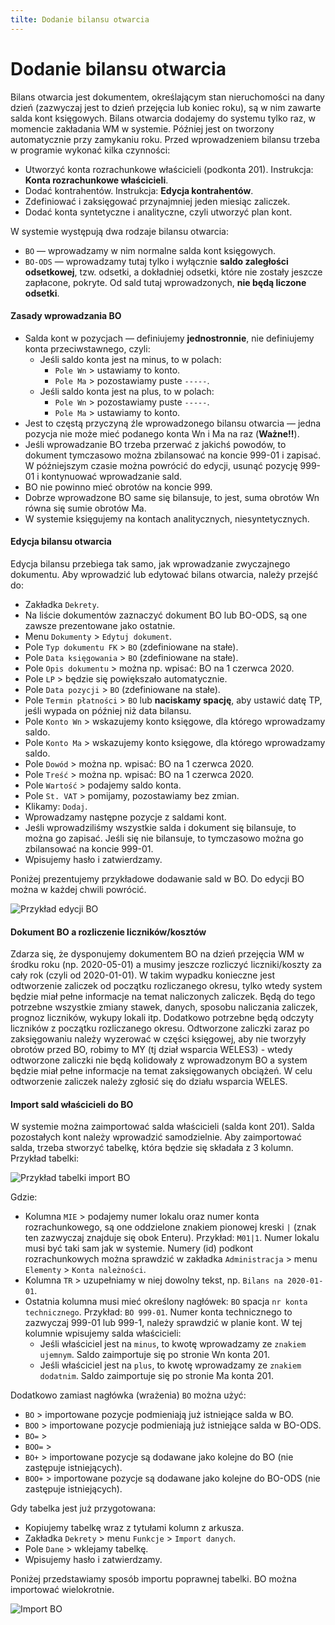 ```yaml
---
tilte: Dodanie bilansu otwarcia
---
```


# Dodanie bilansu otwarcia

Bilans otwarcia jest dokumentem, określającym stan nieruchomości na dany dzień (zazwyczaj jest to dzień przejęcia lub koniec roku), są w nim zawarte salda kont księgowych. Bilans otwarcia dodajemy do systemu tylko raz, w momencie zakładania WM w systemie. Później jest on tworzony automatycznie przy zamykaniu roku. Przed wprowadzeniem bilansu trzeba w programie wykonać kilka czynności:

- Utworzyć konta rozrachunkowe właścicieli (podkonta 201). Instrukcja: **Konta rozrachunkowe właścicieli**.
- Dodać kontrahentów. Instrukcja: **Edycja kontrahentów**.
- Zdefiniować i zaksięgować przynajmniej jeden miesiąc zaliczek.
- Dodać konta syntetyczne i analityczne, czyli utworzyć plan kont.

 W systemie występują dwa rodzaje bilansu otwarcia:

- `BO` — wprowadzamy w nim normalne salda kont księgowych.
- `BO-ODS` — wprowadzamy tutaj tylko i wyłącznie **saldo zaległości odsetkowej**, tzw. odsetki, a dokładniej odsetki, które nie zostały jeszcze zapłacone, pokryte. Od sald tutaj wprowadzonych, **nie będą liczone odsetki**.

#### Zasady wprowadzania BO

- Salda kont w pozycjach — definiujemy **jednostronnie**, nie definiujemy konta przeciwstawnego, czyli:
  - Jeśli saldo konta jest na minus, to w polach:
    - `Pole Wn` > ustawiamy to konto.
    - `Pole Ma` > pozostawiamy puste `-----`.
  - Jeśli saldo konta jest na plus, to w polach:
    - `Pole Wn` > pozostawiamy puste `-----`.
    - `Pole Ma` > ustawiamy to konto.
- Jest to częstą przyczyną źle wprowadzonego bilansu otwarcia — jedna pozycja nie może mieć podanego konta Wn i Ma na raz (**Ważne!!**).
- Jeśli wprowadzanie BO trzeba przerwać z jakichś powodów, to dokument tymczasowo można zbilansować na koncie 999-01 i zapisać. W późniejszym czasie można powrócić do edycji, usunąć pozycję 999-01 i kontynuować wprowadzanie sald.
- BO nie powinno mieć obrotów na koncie 999.
- Dobrze wprowadzone BO same się bilansuje, to jest, suma obrotów Wn równa się sumie obrotów Ma.
- W systemie księgujemy na kontach analitycznych, niesyntetycznych.

#### Edycja bilansu otwarcia

Edycja bilansu przebiega tak samo, jak wprowadzanie zwyczajnego dokumentu. Aby wprowadzić lub edytować bilans otwarcia, należy przejść do:

- Zakładka `Dekrety`.
- Na liście dokumentów zaznaczyć dokument BO lub BO-ODS, są one zawsze prezentowane jako ostatnie.
- Menu `Dokumenty` > `Edytuj dokument`.
- Pole `Typ dokumentu FK` > `BO` (zdefiniowane na stałe).
- Pole `Data księgowania` > `BO` (zdefiniowane na stałe).
- Pole `Opis dokumentu` > można np. wpisać: BO na 1 czerwca 2020.
- Pole `LP` > będzie się powiększało automatycznie.
- Pole `Data pozycji` > `BO` (zdefiniowane na stałe).
- Pole `Termin płatności` > `BO` lub **naciskamy spację**, aby ustawić datę TP, jeśli wypada on później niż data bilansu.
- Pole `Konto Wn` > wskazujemy konto księgowe, dla którego wprowadzamy saldo.
- Pole `Konto Ma` > wskazujemy konto księgowe, dla którego wprowadzamy saldo.
- Pole `Dowód` > można np. wpisać: BO na 1 czerwca 2020.
- Pole `Treść` > można np. wpisać: BO na 1 czerwca 2020.
- Pole `Wartość` > podajemy saldo konta.
- Pole `St. VAT` > pomijamy, pozostawiamy bez zmian.
- Klikamy: `Dodaj`.
- Wprowadzamy następne pozycje z saldami kont.
- Jeśli wprowadziliśmy wszystkie salda i dokument się bilansuje, to można go zapisać. Jeśli się nie bilansuje, to tymczasowo można go zbilansować na koncie 999-01.
- Wpisujemy hasło i zatwierdzamy.

Poniżej prezentujemy przykładowe dodawanie sald w BO. Do edycji BO można w każdej chwili powrócić. 

![Przykład edycji BO](edycjabo.gif)

#### Dokument BO a rozliczenie liczników/kosztów

Zdarza się, że dysponujemy dokumentem BO na dzień przejęcia WM w środku roku (np. 2020-05-01) a musimy jeszcze rozliczyć liczniki/koszty za cały rok (czyli od 2020-01-01). W takim wypadku konieczne jest odtworzenie zaliczek od początku rozliczanego okresu, tylko wtedy system będzie miał pełne informacje na temat naliczonych zaliczek. Będą do tego potrzebne wszystkie zmiany stawek, danych, sposobu naliczania zaliczek, prognoz liczników, wykupy lokali itp. Dodatkowo potrzebne będą odczyty liczników z początku rozliczanego okresu. Odtworzone zaliczki zaraz po zaksięgowaniu należy wyzerować w części księgowej, aby nie tworzyły obrotów przed BO, robimy to MY (tj dział wsparcia WELES3) - wtedy odtworzone zaliczki nie będą kolidowały z wprowadzonym BO a system będzie miał pełne informacje na temat zaksięgowanych obciążeń. W celu odtworzenie zaliczek należy zgłosić się do działu wsparcia WELES.

#### Import sald właścicieli do BO

W systemie można zaimportować salda właścicieli (salda kont 201). Salda pozostałych kont należy wprowadzić samodzielnie. Aby zaimportować salda, trzeba stworzyć tabelkę, która będzie się składała z 3 kolumn. Przykład tabelki:

![Przykład tabelki import BO](imprtbotabelka.png)

Gdzie:

- Kolumna `MIE` > podajemy numer lokalu oraz numer konta rozrachunkowego, są one oddzielone znakiem pionowej kreski `|` (znak ten zazwyczaj znajduje się obok Enteru). Przykład: `M01|1`. Numer lokalu musi być taki sam jak w systemie. Numery (id) podkont rozrachunkowych można sprawdzić w zakładka `Administracja` > menu `Elementy` > `Konta należności`.
- Kolumna `TR` > uzupełniamy w niej dowolny tekst, np. `Bilans na 2020-01-01`.
- Ostatnia kolumna musi mieć określony nagłówek: `BO` spacja `nr konta technicznego`. Przykład: `BO 999-01`. Numer konta technicznego to zazwyczaj 999-01 lub 999-1, należy sprawdzić w planie kont. W tej kolumnie wpisujemy salda właścicieli:
  - Jeśli właściciel jest na `minus`, to kwotę wprowadzamy ze `znakiem ujemnym`. Saldo zaimportuje się po stronie Wn konta 201.
  - Jeśli właściciel jest na `plus`, to kwotę wprowadzamy ze `znakiem dodatnim`. Saldo zaimportuje się po stronie Ma konta 201.

Dodatkowo zamiast nagłówka (wrażenia) `BO` można użyć:
- `BO` > importowane pozycje podmieniają już istniejące salda w BO.
- `BOO` > importowane pozycje podmieniają już istniejące salda w BO-ODS.
- `BO=` > 
- `BOO=` > 
- `BO+` > importowane pozycje są dodawane jako kolejne do BO (nie zastępuje istniejących).
- `BOO+` > importowane pozycje są dodawane jako kolejne do BO-ODS (nie zastępuje istniejących).

Gdy tabelka jest już przygotowana:

- Kopiujemy tabelkę wraz z tytułami kolumn z arkusza.
- Zakładka `Dekrety` > menu `Funkcje` > `Import danych`.
- Pole `Dane` > wklejamy tabelkę.
- Wpisujemy hasło i zatwierdzamy.

Poniżej przedstawiamy sposób importu poprawnej tabelki. BO można importować wielokrotnie.

![Import BO](importbo.gif)
